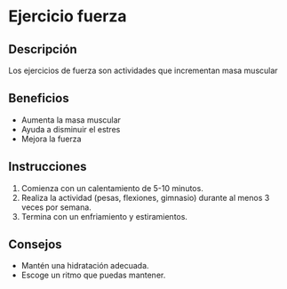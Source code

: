 # Ejercicio fuerza

## Descripción
Los ejercicios de fuerza son actividades que incrementan masa muscular

## Beneficios
- Aumenta la masa muscular
- Ayuda a disminuir el estres
- Mejora la fuerza

## Instrucciones
1. Comienza con un calentamiento de 5-10 minutos.
2. Realiza la actividad (pesas, flexiones, gimnasio) durante al menos 3 veces por semana.
3. Termina con un enfriamiento y estiramientos.

## Consejos
- Mantén una hidratación adecuada.
- Escoge un ritmo que puedas mantener.